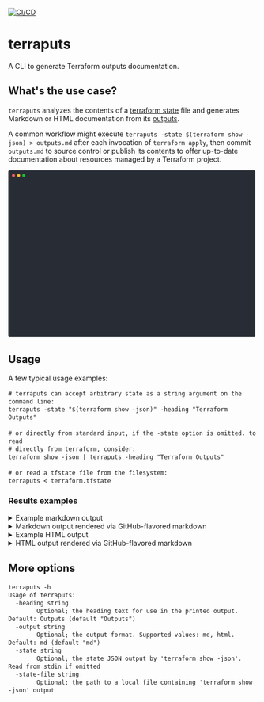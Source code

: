 [![CI/CD](https://github.com/mdb/terraputs/actions/workflows/main.yml/badge.svg)](https://github.com/mdb/terraputs/actions/workflows/main.yml)

# terraputs

A CLI to generate Terraform outputs documentation.

## What's the use case?

`terraputs` analyzes the contents of a [terraform state](https://www.terraform.io/docs/language/state/index.html)
file and generates Markdown or HTML documentation from its [outputs](https://www.terraform.io/docs/language/values/outputs.html).

A common workflow might execute `terraputs -state $(terraform show -json) > outputs.md` after each
invocation of `terraform apply`, then commit `outputs.md` to source control or publish its contents to
offer up-to-date documentation about resources managed by a Terraform project.

<a style="display: block;" href="https://asciinema.org/a/lFUVfdhes0i1cVbtFUvzwLMKd"><img style="width: 500px;" src="demo.svg"></a>

## Usage

A few typical usage examples:

```
# terraputs can accept arbitrary state as a string argument on the command line:
terraputs -state "$(terraform show -json)" -heading "Terraform Outputs"

# or directly from standard input, if the -state option is omitted. to read
# directly from terraform, consider:
terraform show -json | terraputs -heading "Terraform Outputs"

# or read a tfstate file from the filesystem:
terraputs < terraform.tfstate
```

### Results examples

<details>

<summary>Example markdown output</summary>

```
# Terraform Outputs

Terraform state outputs.

| Output | Value | Type
| --- | --- | --- |
| a_basic_map | map[foo:bar number:42] | map[string]interface {}
| a_list | [foo bar] | []interface {}
| a_nested_map | map[baz:map[bar:baz id:123] foo:bar number:42] | map[string]interface {}
| a_sensitive_value | sensitive; redacted | string
| a_string | foo | string
```

</details>

<details>

<summary>Markdown output rendered via GitHub-flavored markdown</summary>

# Terraform Outputs

Terraform state outputs.

| Output | Value | Type
| --- | --- | --- |
| a_basic_map | map[foo:bar number:42] | map[string]interface {}
| a_list | [foo bar] | []interface {}
| a_nested_map | map[baz:map[bar:baz id:123] foo:bar number:42] | map[string]interface {}
| a_sensitive_value | sensitive; redacted | string
| a_string | foo | string

</details>

<details>

<summary>Example HTML output</summary>

```html
<h2>Outputs</h2>
<p>Terraform state outputs.</p>
<table>
  <tr>
    <th>Output</th>
    <th>Value</th>
    <th>Type</th>
  </tr>

  <tr>
    <td>a_basic_map</td>
    <td><pre>{
  "foo": "bar",
  "number": 42
}</pre></td>
    <td>map[string]interface {}</td>
  </tr>

  <tr>
    <td>a_list</td>
    <td><pre>[
  "foo",
  "bar"
]</pre></td>
    <td>[]interface {}</td>
  </tr>

  <tr>
    <td>a_nested_map</td>
    <td><pre>{
  "baz": {
    "bar": "baz",
    "id": "123"
  },
  "foo": "bar",
  "number": 42
}</pre></td>
    <td>map[string]interface {}</td>
  </tr>

  <tr>
    <td>a_sensitive_value</td>
    <td><pre>sensitive; redacted</pre></td>
    <td>string</td>
  </tr>

  <tr>
    <td>a_string</td>
    <td><pre>"foo"</pre></td>
    <td>string</td>
  </tr>

</table>
```

</details>

<details>
<summary>HTML output rendered via GitHub-flavored markdown</summary>

<h2>Outputs</h2>
<p>Terraform state outputs.</p>
<table>
  <tr>
    <th>Output</th>
    <th>Value</th>
    <th>Type</th>
  </tr>

  <tr>
    <td>a_basic_map</td>
    <td><pre>{
  "foo": "bar",
  "number": 42
}</pre></td>
    <td>map[string]interface {}</td>
  </tr>

  <tr>
    <td>a_list</td>
    <td><pre>[
  "foo",
  "bar"
]</pre></td>
    <td>[]interface {}</td>
  </tr>

  <tr>
    <td>a_nested_map</td>
    <td><pre>{
  "baz": {
    "bar": "baz",
    "id": "123"
  },
  "foo": "bar",
  "number": 42
}</pre></td>
    <td>map[string]interface {}</td>
  </tr>

  <tr>
    <td>a_sensitive_value</td>
    <td><pre>sensitive; redacted</pre></td>
    <td>string</td>
  </tr>

  <tr>
    <td>a_string</td>
    <td><pre>"foo"</pre></td>
    <td>string</td>
  </tr>

</table>

</details>

## More options

```
terraputs -h
Usage of terraputs:
  -heading string
        Optional; the heading text for use in the printed output. Default: Outputs (default "Outputs")
  -output string
        Optional; the output format. Supported values: md, html. Default: md (default "md")
  -state string
        Optional; the state JSON output by 'terraform show -json'. Read from stdin if omitted
  -state-file string
        Optional; the path to a local file containing 'terraform show -json' output
```
